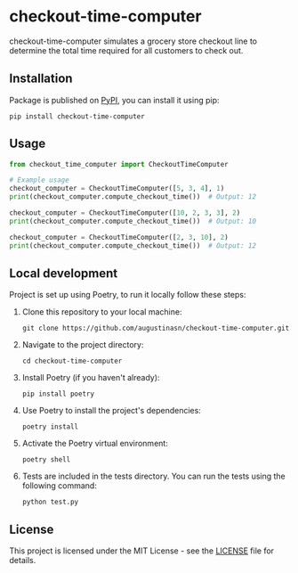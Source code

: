 # checkout-time-computer

checkout-time-computer simulates a grocery store checkout line to determine the total time required for all customers to check out.

## Installation

Package is published on [PyPI](https://pypi.org/project/checkout-time-computer/), you can install it using pip:

```
pip install checkout-time-computer
```

## Usage

```python
from checkout_time_computer import CheckoutTimeComputer

# Example usage
checkout_computer = CheckoutTimeComputer([5, 3, 4], 1)
print(checkout_computer.compute_checkout_time())  # Output: 12

checkout_computer = CheckoutTimeComputer([10, 2, 3, 3], 2)
print(checkout_computer.compute_checkout_time())  # Output: 10

checkout_computer = CheckoutTimeComputer([2, 3, 10], 2)
print(checkout_computer.compute_checkout_time())  # Output: 12
```

## Local development

Project is set up using Poetry, to run it locally follow these steps:

1. Clone this repository to your local machine:

    ```
    git clone https://github.com/augustinasn/checkout-time-computer.git
    ```

2. Navigate to the project directory:

    ```
    cd checkout-time-computer
    ```

3. Install Poetry (if you haven't already):

    ```
    pip install poetry
    ```

4. Use Poetry to install the project's dependencies:

    ```
    poetry install
    ```

5. Activate the Poetry virtual environment:

    ```
    poetry shell
    ```

6. Tests are included in the tests directory. You can run the tests using the following command:
    ```
    python test.py
    ```
## License

This project is licensed under the MIT License - see the [LICENSE](LICENCE) file for details.